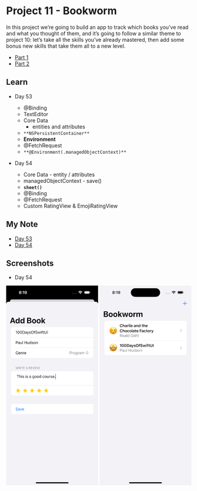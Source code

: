 # Project 11 - Bookworm

In this project we’re going to build an app to track which books you’ve read and what you thought of them, and it’s going to follow a similar theme to project 10: let’s take all the skills you’ve already mastered, then add some bonus new skills that take them all to a new level.

- [Part 1](https://www.hackingwithswift.com/100/swiftui/53)
- [Part 2](https://www.hackingwithswift.com/100/swiftui/54)

## **Learn**

- Day 53
    - @Binding
    - TextEditor
    - Core Data
        - entities and attributes
    - `**NSPersistentContainer**`
    - **Environment**
    - @FetchRequest
    - `**@Environment(.managedObjectContext)**`
    
- Day 54
    - Core Data - entity / attributes
    - managedObjectContext - save()
    - **`sheet()`**
    - @Binding
    - @FetchRequest
    - Custom RatingView & EmojiRatingView
    
    
## **My Note**

- [Day 53](https://hsiangdev.notion.site/Day-53-Project-11-Part-1-Bookworm-100DaysOfSwiftUI-9c277ffdb9934a89baac5956618f87f5?pvs=4)
- [Day 54](https://hsiangdev.notion.site/Day-54-Project-11-Part-2-Bookworm-100DaysOfSwiftUI-b6d9ea7bae814ee491101ecf08fad22c?pvs=4)

## Screenshots

- Day 54

<div>
    <img src="Screenshots/day54-Bookworm-1.png" width="250">
    <img src="Screenshots/day54-Bookworm-2.png" width="250">
</div>

